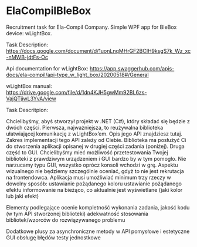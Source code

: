 # ElaCompilBleBox
Recruitment task for Ela-Compil Company. Simple WPF app for BleBox device: wLightBox.

Task Description:
https://docs.google.com/document/d/1uonLnqMHrGF2BCIH9ksgS7k_Wz_xc-nMWB-jdtFs-Oc

Api documentation for wLightBox:
https://app.swaggerhub.com/apis-docs/ela-compil/api-type_w_light_box/20200518#/General

wLightBox manual:
https://drive.google.com/file/d/1dn4KJH5gwMm92BL6zs-VajQTjiwL3YvA/view

Task Descritpion:

Chcielibyśmy, abyś stworzył projekt w .NET (C#), który składać się będzie z dwóch części.
Pierwsza, najważniejsza, to reużywalna biblioteka ułatwiającej komunikację z wLightBox’em. Opis jego API znajdziesz tutaj. Zakres implementacji tego API zależy od Ciebie. Biblioteka ma posłużyć Ci do stworzenia aplikacji opisanej w drugiej części zadania (poniżej).
Druga część to GUI. Chcielibyśmy mieć możliwość przetestowania Twojej biblioteki z prawdziwym urządzeniem i GUI bardzo by w tym pomogło. Nie narzucamy typu GUI, wszystko oprócz konsoli wchodzi w grę. Aspektu wizualnego nie będziemy szczególnie oceniać,  gdyż to nie jest rekrutacja na frontendowca. Aplikacja musi umożliwiać minimum trzy rzeczy w dowolny sposób:
ustawianie pożądanego koloru
ustawianie pożądanego efektu
informowanie na bieżąco, co aktualnie jest wyświetlane (jaki kolor lub jaki efekt)

Elementy podlegające ocenie
kompletność wykonania zadania,
jakość kodu (w tym API stworzonej biblioteki)
adekwatność stosowania bibliotek/wzorców do rozwiązywanego problemu

Dodatkowe plusy za
asynchroniczne metody w API
pomysłowe i estetyczne GUI
obsługę błędów
testy jednostkowe
